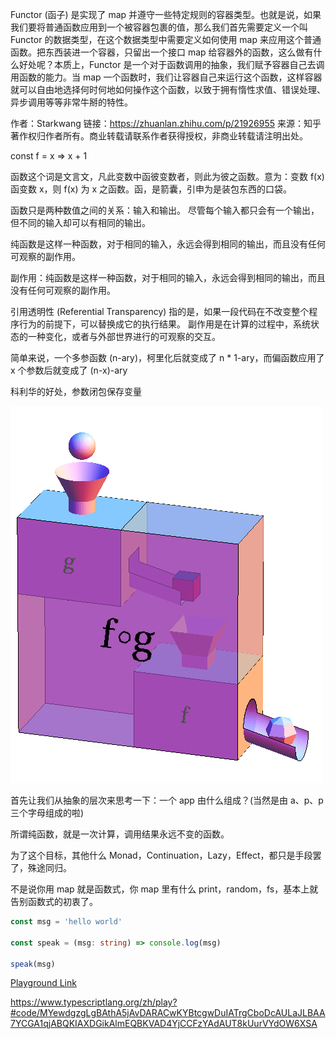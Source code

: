 Functor (函子) 是实现了 map 并遵守一些特定规则的容器类型。也就是说，如果我们要将普通函数应用到一个被容器包裹的值，那么我们首先需要定义一个叫 Functor 的数据类型，在这个数据类型中需要定义如何使用 map 来应用这个普通函数。把东西装进一个容器，只留出一个接口 map 给容器外的函数，这么做有什么好处呢？本质上，Functor 是一个对于函数调用的抽象，我们赋予容器自己去调用函数的能力。当 map 一个函数时，我们让容器自己来运行这个函数，这样容器就可以自由地选择何时何地如何操作这个函数，以致于拥有惰性求值、错误处理、异步调用等等非常牛掰的特性。

作者：Starkwang
链接：https://zhuanlan.zhihu.com/p/21926955
来源：知乎
著作权归作者所有。商业转载请联系作者获得授权，非商业转载请注明出处。

const f = x => x + 1

函数这个词是文言文，凡此变数中函彼变数者，则此为彼之函数。意为：变数 f(x) 函变数 x，则 f(x) 为 x 之函数。函，是箭囊，引申为是装包东西的口袋。

函数只是两种数值之间的关系：输入和输出。
尽管每个输入都只会有一个输出，但不同的输入却可以有相同的输出。

纯函数是这样一种函数，对于相同的输入，永远会得到相同的输出，而且没有任何可观察的副作用。

副作用：纯函数是这样一种函数，对于相同的输入，永远会得到相同的输出，而且没有任何可观察的副作用。

引用透明性 (Referential Transparency) 指的是，如果一段代码在不改变整个程序行为的前提下，可以替换成它的执行结果。
副作用是在计算的过程中，系统状态的一种变化，或者与外部世界进行的可观察的交互。

简单来说，一个多参函数 (n-ary)，柯里化后就变成了 n \* 1-ary，而偏函数应用了 x 个参数后就变成了 (n-x)-ary

科利华的好处，参数闭包保存变量

![function-composition](https://raw.githubusercontent.com/chuenwei0129/my-picgo-repo/master/me/function-composition.png)

首先让我们从抽象的层次来思考一下：一个 app 由什么组成？(当然是由 a、p、p 三个字母组成的啦)

所谓纯函数，就是一次计算，调用结果永远不变的函数。

为了这个目标，其他什么 Monad，Continuation，Lazy，Effect，都只是手段罢了，殊途同归。

不是说你用 map 就是函数式，你 map 里有什么 print，random，fs，基本上就告别函数式的初衷了。

```ts
const msg = 'hello world'

const speak = (msg: string) => console.log(msg)

speak(msg)
```

[Playground Link](https://www.typescriptlang.org/zh/play?#code/MYewdgzgLgBAthA5jAvDARACwKYBtcgwDuIATrgCboDcAULaJLBAA7YCGA1qjABQKIAXDGikAlmEQBKVAD4YjCCFzYAdAUT8kUurVYdOW6XSA)

https://www.typescriptlang.org/zh/play?#code/MYewdgzgLgBAthA5jAvDARACwKYBtcgwDuIATrgCboDcAULaJLBAA7YCGA1qjABQKIAXDGikAlmEQBKVAD4YjCCFzYAdAUT8kUurVYdOW6XSA
